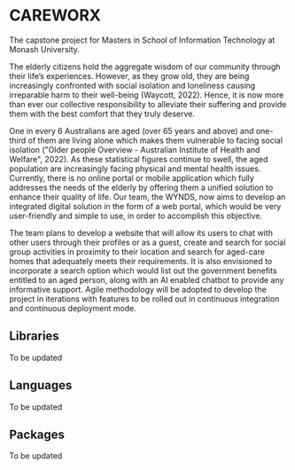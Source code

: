 # CAREWORX

The capstone project for Masters in School of Information Technology at Monash University.

The elderly citizens hold the aggregate wisdom of our community through their life’s experiences. However, as they grow old, they are being increasingly confronted with social isolation and loneliness causing irreparable harm to their well-being (Waycott, 2022). Hence, it is now more than ever our collective responsibility to alleviate their suffering and provide them with the best comfort that they truly deserve.

One in every 6 Australians are aged (over 65 years and above) and one-third of them are living alone which makes them vulnerable to facing social isolation ("Older people Overview - Australian Institute of Health and Welfare", 2022). As these statistical figures continue to swell, the aged population are increasingly facing physical and mental health issues. Currently, there is no online portal or mobile application which fully addresses the needs of the elderly by offering them a unified solution to enhance their quality of life. Our team, the WYNDS, now aims to develop an integrated digital solution in the form of a web portal, which would be very user-friendly and simple to use, in order to accomplish this objective.

The team plans to develop a website that will allow its users to chat with other users through their profiles or as a guest, create and search for social group activities in proximity to their location and search for aged-care homes that adequately meets their requirements. It is also envisioned to incorporate a search option which would list out the government benefits entitled to an aged person, along with an AI enabled chatbot to provide any informative support. Agile methodology will be adopted to develop the project in iterations with features to be rolled out in continuous integration and continuous deployment mode. 

## Libraries

To be updated

## Languages

To be updated

## Packages

To be updated
